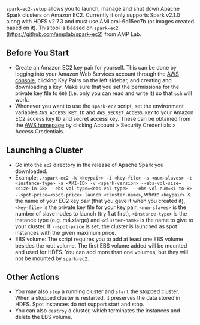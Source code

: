 `spark-ec2-setup` allows you to launch, manage and shut down Apache Spark clusters on Amazon EC2.
Currently it only supports Spark v2.1.0 along with HDFS v2.7.3 and must use AMI ami-6d15ec7b (or images
created based on it). This tool is baased on `spark-ec2` (https://github.com/amplab/spark-ec2) from AMP Lab.

## Before You Start

-   Create an Amazon EC2 key pair for yourself. This can be done by
    logging into your Amazon Web Services account through the [AWS
    console](http://aws.amazon.com/console/), clicking Key Pairs on the
    left sidebar, and creating and downloading a key. Make sure that you
    set the permissions for the private key file to `600` (i.e. only you
    can read and write it) so that `ssh` will work.
-   Whenever you want to use the `spark-ec2` script, set the environment
    variables `AWS_ACCESS_KEY_ID` and `AWS_SECRET_ACCESS_KEY` to your
    Amazon EC2 access key ID and secret access key. These can be
    obtained from the [AWS homepage](http://aws.amazon.com/) by clicking
    Account > Security Credentials > Access Credentials.

## Launching a Cluster

-   Go into the `ec2` directory in the release of Apache Spark you downloaded.
-   Example:
    `./spark-ec2 -k <keypair> -i <key-file> -s <num-slaves> -t <instance-type> -a <AMI-ID>
    -v <spark-version> --ebs-vol-size=<size-in-GB> --ebs-vol-type=<ebs-vol-type> 
    --ebs-vol-num=<1-to-8> --spot-price=<spot-price> launch <cluster-name>`,
    where `<keypair>` is the name of your EC2 key pair (that you gave it
    when you created it), `<key-file>` is the private key file for your
    key pair, `<num-slaves>` is the number of slave nodes to launch (try
    1 at first), `<instance-type>` is the instance type (e.g. m4.xlarge)
    and `<cluster-name>` is the name to give to your
    cluster. If `--spot-price` is set, the cluster is launched as spot instances 
    with the given maximum price.
 -  EBS volume:
    The script requires you to add at least one EBS volume besides the root volume. The first EBS volume added
    will be mounted and used for HDFS. You can add more than one volumes, but they will not be mounted by `spark-ec2`.
    
## Other Actions

 - You may also `stop` a running cluster and `start` the stopped cluster. When a stopped cluster is restarted, it preserves
   the data stored in HDFS. Spot instances do not support start and stop.
 - You can also `destroy` a cluster, which terminates the instances and delete the EBS volume.

